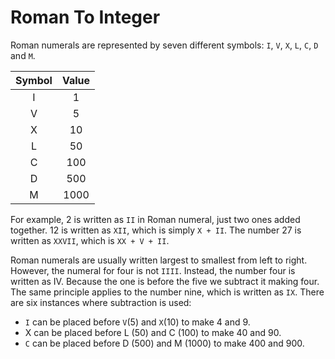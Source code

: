 # Roman To Integer

Roman numerals are represented by seven different symbols: ```I```, ```V```, ```X```, ```L```, ```C```, ```D``` and ```M```.



| Symbol |      Value     |
|:----------:|:-------------:|
| I  |  1   |
| V  |  5   | 
|  X |  10  |
|  L |  50   |
|  C  |    100   |
|  D   |   500    |
|  M   |   1000    |

For example, 2 is written as ```II``` in Roman numeral, just two ones added together. 12 is written as ```XII```, which is simply ```X + II```. The number 27 is written as ```XXVII```, which is ```XX + V + II```.

Roman numerals are usually written largest to smallest from left to right. However, the numeral for four is not ```IIII```. Instead, the number four is written as IV. Because the one is before the five we subtract it making four. The same principle applies to the number nine, which is written as ```IX```. There are six instances where subtraction is used:
* ```I``` can be placed before ```V```(5) and ```X```(10) to make 4 and 9. 
* X can be placed before L (50) and C (100) to make 40 and 90. 
* ```C``` can be placed before D (500) and M (1000) to make 400 and 900.

